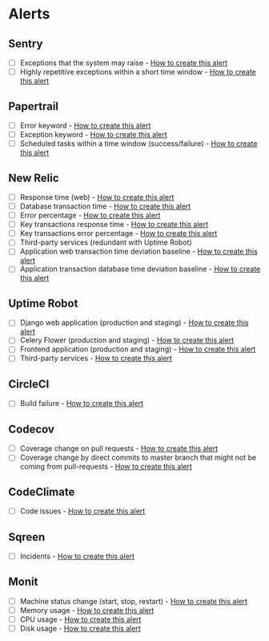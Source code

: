 # Alerts

## Sentry

- [ ] Exceptions that the system may raise - [How to create this alert](https://docs.sentry.io/workflow/notifications/alerts/)
- [ ] Highly repetitive exceptions within a short time window - [How to create this alert](https://sentry.io/_/resources/customer-success/alert-rules/)

## Papertrail

- [ ] Error keyword - [How to create this alert](https://help.papertrailapp.com/kb/how-it-works/alerts/#create-alert)
- [ ] Exception keyword - [How to create this alert](https://help.papertrailapp.com/kb/how-it-works/alerts/#create-alert)
- [ ] Scheduled tasks within a time window (success/failure) - [How to create this alert](https://help.papertrailapp.com/kb/how-it-works/alerts/#inactivity-alerts)

## New Relic

- [ ] Response time (web) - [How to create this alert](https://docs.newrelic.com/docs/alerts/new-relic-alerts/defining-conditions/create-alert-conditions)
- [ ] Database transaction time - [How to create this alert](https://docs.newrelic.com/docs/alerts/new-relic-alerts/defining-conditions/create-alert-conditions)
- [ ] Error percentage - [How to create this alert](https://docs.newrelic.com/docs/alerts/new-relic-alerts/defining-conditions/create-alert-conditions)
- [ ] Key transactions response time - [How to create this alert](https://docs.newrelic.com/docs/apm/transactions/key-transactions/view-key-transactions-alert-information)
- [ ] Key transactions error percentage - [How to create this alert](https://docs.newrelic.com/docs/apm/transactions/key-transactions/view-key-transactions-alert-information)
- [ ] Third-party services (redundant with Uptime Robot)
- [ ] Application web transaction time deviation baseline - [How to create this alert](https://docs.newrelic.com/docs/alerts/new-relic-alerts/defining-conditions/create-baseline-alert-conditions)
- [ ] Application transaction database time deviation baseline - [How to create this alert](https://docs.newrelic.com/docs/alerts/new-relic-alerts/defining-conditions/create-baseline-alert-conditions)

## Uptime Robot

- [ ] Django web application (production and staging) - [How to create this alert](https://blog.uptimerobot.com/need-only-the-down-or-up-notifications-you-are-covered/)
- [ ] Celery Flower (production and staging) - [How to create this alert](https://blog.uptimerobot.com/need-only-the-down-or-up-notifications-you-are-covered/)
- [ ] Frontend application (production and staging) - [How to create this alert](https://blog.uptimerobot.com/need-only-the-down-or-up-notifications-you-are-covered/)
- [ ] Third-party services - [How to create this alert](https://blog.uptimerobot.com/need-only-the-down-or-up-notifications-you-are-covered/)

## CircleCI

- [ ] Build failure - [How to create this alert](https://circleci.com/docs/2.0/notifications/)

## Codecov

- [ ] Coverage change on pull requests - [How to create this alert](https://docs.codecov.io/docs/notifications)
- [ ] Coverage change by direct commits to master branch that might not be coming from pull-requests - [How to create this alert](https://docs.codecov.io/docs/notifications)

## CodeClimate

- [ ] Code issues - [How to create this alert](https://docs.codeclimate.com/docs/user-email-preferences)

## Sqreen

- [ ] Incidents - [How to create this alert](https://docs.sqreen.com/using-sqreen/incidents/#notifications)

## Monit

- [ ] Machine status change (start, stop, restart) - [How to create this alert](https://mmonit.com/monit/documentation/monit.html#System)
- [ ] Memory usage - [How to create this alert](https://mmonit.com/monit/documentation/monit.html#System)
- [ ] CPU usage - [How to create this alert](https://mmonit.com/monit/documentation/monit.html#System)
- [ ] Disk usage - [How to create this alert](https://mmonit.com/monit/documentation/monit.html#System)
